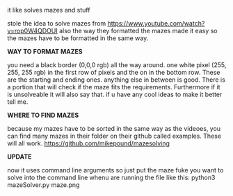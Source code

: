 it like solves mazes and stuff

stole the idea to solve mazes from https://www.youtube.com/watch?v=rop0W4QDOUI also the way they formatted the mazes made it easy so the mazes have to be formatted in the same way.

****WAY TO FORMAT MAZES****

you need a black border (0,0,0 rgb) all the way around. one white pixel (255, 255, 255 rgb) in the first row of pixels and the on in the bottom row. These are the starting and ending ones. anything else in between is good. There is a portion that will check if the maze fits the requirements. Furthermore if it is unsolveable it will also say that. if u have any cool ideas to make it better tell me. 

**WHERE TO FIND MAZES**

because my mazes have to be sorted in the same way as the videoes, you can find many mazes in their folder on their github called examples. These will all work. https://github.com/mikepound/mazesolving

**UPDATE**

now it uses command line arguments so just put the maze fuke you want to solve into the command line whenu are running the file like this:
python3 mazeSolver.py maze.png




